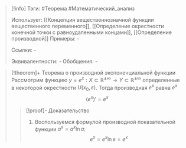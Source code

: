 > [!info]
> Тэги: #Теорема #Математический_анализ   
> 
> Использует: [[Концепция вещественнозначной функции вещественного переменного]], [[Определение окрестности конечной точки с равноудаленными концами]], [[Определение производной]]
> Примеры: *-*
> 
> Ссылки: *-*
> 
> Эквивалентности: *-*
> Обобщения: *-*

> [!theorem]+ Теорема о производной экспоненциальной функции
> Рассмотрим функцию $y = e^x:X \subset \mathbb{R^{\pm\infty}}\rightarrow Y \subset \mathbb{R^{\pm\infty}}$ определенные в некоторой окрестности $U(x_0, \varepsilon)$. Тогда производная $e^x$ равна $e^x$ $$(e^x)' = e^x$$
> > [!proof]- Доказательство
> > 1. Воспользуемся формулой производной показательной функции $a^x = a^x \ln a$: $$e^x = e^x \ln e = e^x$$
